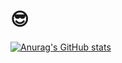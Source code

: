# 😎

[![Anurag's GitHub stats](https://github-readme-stats.vercel.app/api?username=gs-ts&count_private=true)](https://github.com/anuraghazra/github-readme-stats)
